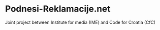 # Podnesi-Reklamacije.net
Joint project between Institute for media (IME) and Code for Croatia (CfC)
